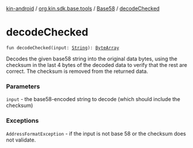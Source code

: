 [kin-android](../../index.md) / [org.kin.sdk.base.tools](../index.md) / [Base58](index.md) / [decodeChecked](./decode-checked.md)

# decodeChecked

`fun decodeChecked(input: `[`String`](https://kotlinlang.org/api/latest/jvm/stdlib/kotlin/-string/index.html)`): `[`ByteArray`](https://kotlinlang.org/api/latest/jvm/stdlib/kotlin/-byte-array/index.html)

Decodes the given base58 string into the original data bytes, using the checksum in the
last 4 bytes of the decoded data to verify that the rest are correct. The checksum is
removed from the returned data.

### Parameters

`input` - the base58-encoded string to decode (which should include the checksum)

### Exceptions

`AddressFormatException` - if the input is not base 58 or the checksum does not validate.